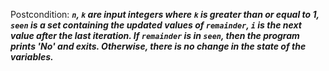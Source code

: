 Postcondition: ***`n`, `k` are input integers where `k` is greater than or equal to 1, `seen` is a set containing the updated values of `remainder`, `i` is the next value after the last iteration. If `remainder` is in `seen`, then the program prints 'No' and exits. Otherwise, there is no change in the state of the variables.***